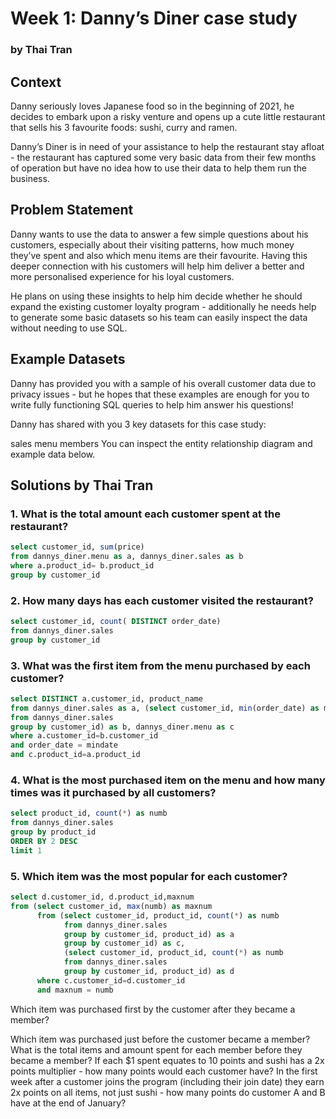 # Week 1: Danny’s Diner case study
### by Thai Tran
## Context
Danny seriously loves Japanese food so in the beginning of 2021, he decides to embark upon a risky venture and opens up a cute little restaurant that sells his 3 favourite foods: sushi, curry and ramen.

Danny’s Diner is in need of your assistance to help the restaurant stay afloat - the restaurant has captured some very basic data from their few months of operation but have no idea how to use their data to help them run the business.

## Problem Statement
Danny wants to use the data to answer a few simple questions about his customers, especially about their visiting patterns, how much money they’ve spent and also which menu items are their favourite. Having this deeper connection with his customers will help him deliver a better and more personalised experience for his loyal customers.

He plans on using these insights to help him decide whether he should expand the existing customer loyalty program - additionally he needs help to generate some basic datasets so his team can easily inspect the data without needing to use SQL.

## Example Datasets
Danny has provided you with a sample of his overall customer data due to privacy issues - but he hopes that these examples are enough for you to write fully functioning SQL queries to help him answer his questions!

Danny has shared with you 3 key datasets for this case study:

sales
menu
members
You can inspect the entity relationship diagram and example data below.

## Solutions by Thai Tran
### 1. What is the total amount each customer spent at the restaurant?

```sql
select customer_id, sum(price)
from dannys_diner.menu as a, dannys_diner.sales as b
where a.product_id= b.product_id
group by customer_id
```

### 2. How many days has each customer visited the restaurant?

```sql
select customer_id, count( DISTINCT order_date)
from dannys_diner.sales
group by customer_id
```

### 3. What was the first item from the menu purchased by each customer?

```sql
select DISTINCT a.customer_id, product_name
from dannys_diner.sales as a, (select customer_id, min(order_date) as mindate
from dannys_diner.sales
group by customer_id) as b, dannys_diner.menu as c
where a.customer_id=b.customer_id
and order_date = mindate
and c.product_id=a.product_id
```

### 4. What is the most purchased item on the menu and how many times was it purchased by all customers?

```sql
select product_id, count(*) as numb
from dannys_diner.sales
group by product_id
ORDER BY 2 DESC
limit 1
```
### 5. Which item was the most popular for each customer?
```sql
select d.customer_id, d.product_id,maxnum
from (select customer_id, max(numb) as maxnum
      from (select customer_id, product_id, count(*) as numb
            from dannys_diner.sales
            group by customer_id, product_id) as a
            group by customer_id) as c, 
            (select customer_id, product_id, count(*) as numb
            from dannys_diner.sales
            group by customer_id, product_id) as d
      where c.customer_id=d.customer_id
      and maxnum = numb
```

Which item was purchased first by the customer after they became a member?


Which item was purchased just before the customer became a member?
What is the total items and amount spent for each member before they became a member?
If each $1 spent equates to 10 points and sushi has a 2x points multiplier - how many points would each customer have?
In the first week after a customer joins the program (including their join date) they earn 2x points on all items, not just sushi - how many points do customer A and B have at the end of January?

